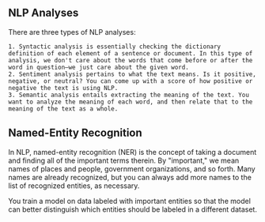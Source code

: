 ## NLP Analyses

There are three types of NLP analyses:

    1. Syntactic analysis is essentially checking the dictionary definition of each element of a sentence or document. In this type of analysis, we don't care about the words that come before or after the word in question—we just care about the given word.
    2. Sentiment analysis pertains to what the text means. Is it positive, negative, or neutral? You can come up with a score of how positive or negative the text is using NLP.
    3. Semantic analysis entails extracting the meaning of the text. You want to analyze the meaning of each word, and then relate that to the meaning of the text as a whole.

## Named-Entity Recognition

In NLP, named-entity recognition (NER) is the concept of taking a document and finding all of the important terms therein. By "important," we mean names of places and people, government organizations, and so forth. Many names are already recognized, but you can always add more names to the list of recognized entities, as necessary.

You train a model on data labeled with important entities so that the model can better distinguish which entities should be labeled in a different dataset.